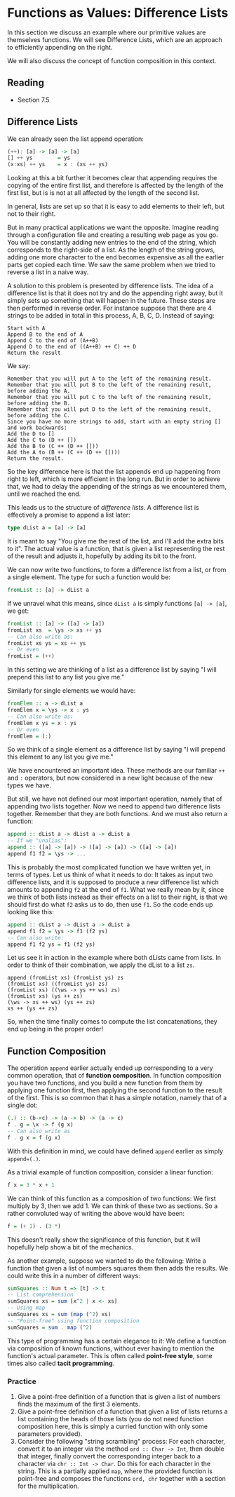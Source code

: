 # Functions as Values: Difference Lists

In this section we discuss an example where our primitive values are themselves functions. We will see Difference Lists, which are an approach to efficiently appending on the right.

We will also discuss the concept of function composition in this context.

## Reading

- Section 7.5

## Difference Lists

We can already seen the list append operation:
```haskell
(++): [a] -> [a] -> [a]
[] ++ ys        = ys
(x:xs) ++ ys    = x : (xs ++ ys)
```
Looking at this a bit further it becomes clear that appending requires the copying of the entire first list, and therefore is affected by the length of the first list, but is is not at all affected by the length of the second list.

In general, lists are set up so that it is easy to add elements to their left, but not to their right.

But in many practical applications we want the opposite. Imagine reading through a configuration file and creating a resulting web page as you go. You will be constantly adding new entries to the end of the string, which corresponds to the right-side of a list. As the length of the string grows, adding one more character to the end becomes expensive as all the earlier parts get copied each time. We saw the same problem when we tried to reverse a list in a naive way.

A solution to this problem is presented by difference lists. The idea of a difference list is that it does not try and do the appending right away, but it simply sets up something that will happen in the future. These steps are then performed in reverse order. For instance suppose that there are 4 strings to be added in total in this process, A, B, C, D. Instead of saying:
```
Start with A
Append B to the end of A
Append C to the end of (A++B)
Append D to the end of ((A++B) ++ C) ++ D
Return the result
```
We say:
```
Remember that you will put A to the left of the remaining result.
Remember that you will put B to the left of the remaining result, before adding the A.
Remember that you will put C to the left of the remaining result, before adding the B.
Remember that you will put D to the left of the remaining result, before adding the C.
Since you have no more strings to add, start with an empty string [] and work backwards:
Add the D to []
Add the C to (D ++ [])
Add the B to (C ++ (D ++ []))
Add the A to (B ++ (C ++ (D ++ [])))
Return the result.
```
So the key difference here is that the list appends end up happening from right to left, which is more efficient in the long run. But in order to achieve that, we had to delay the appending of the strings as we encountered them, until we reached the end.

This leads us to the structure of *difference lists*. A difference list is effectively a promise to append a list later:
```haskell
type dList a = [a] -> [a]
```
It is meant to say "You give me the rest of the list, and I'll add the extra bits to it". The actual value is a function, that is given a list representing the rest of the result and adjusts it, hopefully by adding its bit to the front.

We can now write two functions, to form a difference list from a list, or from a single element. The type for such a function would be:
```haskell
fromList :: [a] -> dList a
```
If we unravel what this means, since `dList a` is simply functions `[a] -> [a]`, we get:
```haskell
fromList :: [a] -> ([a] -> [a])
fromList xs  = \ys -> xs ++ ys
-- Can also write as:
fromList xs ys = xs ++ ys
-- Or even
fromList = (++)
```
In this setting we are thinking of a list as a difference list by saying "I will prepend this list to any list you give me."

Similarly for single elements we would have:
```haskell
fromElem :: a -> dList a
fromElem x = \ys -> x : ys
-- Can also write as:
fromElem x ys = x : ys
-- Or even
fromElem = (:)
```
So we think of a single element as a difference list by saying "I will prepend this element to any list you give me."

We have encountered an important idea. These methods are our familiar `++` and `:` operators, but now considered in a new light because of the new types we have.

But still, we have not defined our most important operation, namely that of appending two lists together. Now we need to append two difference lists together. Remember that they are both functions. And we must also return a function:
```haskell
append :: dList a -> dList a -> dList a
-- If we "unalias":
append :: ([a] -> [a]) -> ([a] -> [a]) -> ([a] -> [a])
append f1 f2 = \ys -> ...
```
This is probably the most complicated function we have written yet, in terms of types. Let us think of what it needs to do: It takes as input two difference lists, and it is supposed to produce a new difference list which amounts to appending `f2` at the end of `f1`. What we really mean by it, since we think of both lists instead as their effects on a list to their right, is that we should first do what `f2` asks us to do, then use `f1`. So the code ends up looking like this:
```haskell
append :: dList a -> dList a -> dList a
append f1 f2 = \ys -> f1 (f2 ys)
-- Can also write:
append f1 f2 ys = f1 (f2 ys)
```

Let us see it in action in the example where both dLists came from lists. In order to think of their combination, we apply the dList to a list `zs`.
```
append (fromList xs) (fromList ys) zs
(fromList xs) ((fromList ys) zs)
(fromList xs) ((\ws -> ys ++ ws) zs)
(fromList xs) (ys ++ zs)
(\ws -> xs ++ ws) (ys ++ zs)
xs ++ (ys ++ zs)
```
So, when the time finally comes to compute the list concatenations, they end up being in the proper order!

## Function Composition

The operation `append` earlier actually ended up corresponding to a very common operation, that of **function composition**. In function composition you have two functions, and you build a new function from them by applying one function first, then applying the second function to the result of the first. This is so common that it has a simple notation, namely that of a single dot:
```haskell
(.) :: (b->c) -> (a -> b) -> (a -> c)
f . g = \x -> f (g x)
-- Can also write as
f . g x = f (g x)
```
With this definition in mind, we could have defined `append` earlier as simply `append=(.)`.

As a trivial example of function composition, consider a linear function:
```haskell
f x = 3 * x + 1
```
We can think of this function as a composition of two functions: We first multiply by 3, then we add 1. We can think of these two as sections. So a rather convoluted way of writing the above would have been:
```haskell
f = (+ 1) . (3 *)
```
This doesn't really show the significance of this function, but it will hopefully help show a bit of the mechanics.

As another example, suppose we wanted to do the following: Write a function that given a list of numbers squares them then adds the results. We could write this in a number of different ways:
```haskell
sumSquares :: Num t => [t] -> t
-- List comprehension
sumSquares xs = sum [x^2 | x <- xs]
-- Using map
sumSquares xs = sum (map (^2) xs)
-- "Point-free" using function composition
sumSquares = sum . map (^2)
```

This type of programming has a certain elegance to it: We define a function via composition of known functions, without ever having to mention the function's actual parameter. This is often called **point-free style**, some times also called **tacit programming**.

### Practice

1. Give a point-free definition of a function that is given a list of numbers finds the maximum of the first 3 elements.
2. Give a point-free definition of a function that given a list of lists returns a list containing the heads of those lists (you do not need function composition here, this is simply a curried function with only some parameters provided).
3. Consider the following "string scrambling" process: For each character, convert it to an integer via the method `ord :: Char -> Int`, then double that integer, finally convert the corresponding integer back to a character via `chr :: Int -> Char`. Do this for each character in the string. This is a partially applied `map`, where the provided function is point-free and composes the functions `ord, chr` together with a section for the multiplication.
